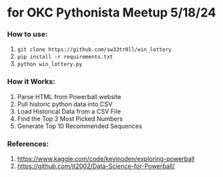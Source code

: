 # for OKC Pythonista Meetup 5/18/24

### How to use:

1. `git clone https://github.com/sw33tr0ll/win_lottery`
2. `pip install -r requirements.txt`
3. `python win_lottery.py`

### How it Works: 

1. Parse HTML from Powerball website
2. Pull historic python data into CSV
3. Load Historical Data from a CSV File
4. Find the Top 3 Most Picked Numbers
5. Generate Top 10 Recommended Sequences

### References:

1. https://www.kaggle.com/code/kevinoden/exploring-powerball
2. https://github.com/jt2002/Data-Science-for-Powerball/